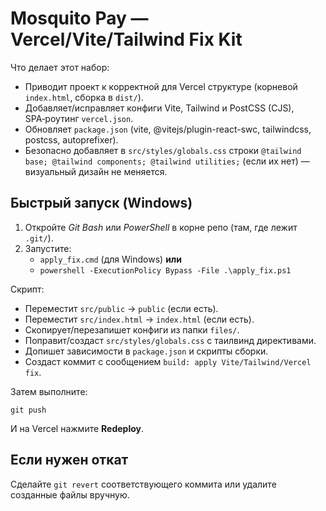 # Mosquito Pay — Vercel/Vite/Tailwind Fix Kit

Что делает этот набор:
- Приводит проект к корректной для Vercel структуре (корневой `index.html`, сборка в `dist/`).
- Добавляет/исправляет конфиги Vite, Tailwind и PostCSS (CJS), SPA‑роутинг `vercel.json`.
- Обновляет `package.json` (vite, @vitejs/plugin-react-swc, tailwindcss, postcss, autoprefixer).
- Безопасно добавляет в `src/styles/globals.css` строки `@tailwind base; @tailwind components; @tailwind utilities;` (если их нет) — визуальный дизайн не меняется.

## Быстрый запуск (Windows)

1. Откройте *Git Bash* или *PowerShell* в корне репо (там, где лежит `.git/`).
2. Запустите:
   - `apply_fix.cmd` (для Windows) **или**
   - `powershell -ExecutionPolicy Bypass -File .\apply_fix.ps1`

Скрипт:
- Переместит `src/public` → `public` (если есть).
- Переместит `src/index.html` → `index.html` (если есть).
- Скопирует/перезапишет конфиги из папки `files/`.
- Поправит/создаст `src/styles/globals.css` с таилвинд директивами.
- Допишет зависимости в `package.json` и скрипты сборки.
- Создаст коммит с сообщением `build: apply Vite/Tailwind/Vercel fix`.

Затем выполните:
```
git push
```
И на Vercel нажмите **Redeploy**.

## Если нужен откат
Сделайте `git revert` соответствующего коммита или удалите созданные файлы вручную.
